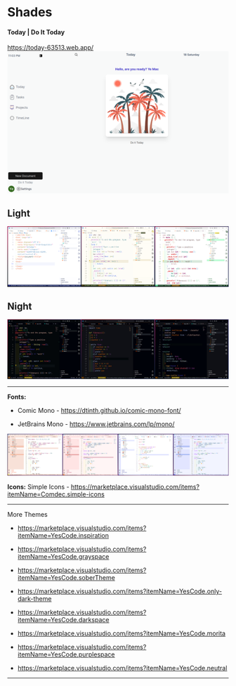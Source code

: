 # Shades

#### Today | Do It Today
<https://today-63513.web.app/>
![this is a image](https://github.com/yesomac/ShadesThemeVSC/blob/main/img/today5.png?raw=true)

## Light
![This is a image](https://github.com/yesomac/ShadesThemeVSC/blob/main/img/shades-1.png?raw=true)

## Night
![This is a image](https://github.com/yesomac/ShadesThemeVSC/blob/main/img/shades-dark.jpg?raw=true)

---
**Fonts:** 

  * Comic Mono - https://dtinth.github.io/comic-mono-font/

  * JetBrains Mono - https://www.jetbrains.com/lp/mono/

![This is a image](https://github.com/yesomac/ShadesThemeVSC/blob/main/img/shades-2.png?raw=true)

**Icons:** Simple Icons - https://marketplace.visualstudio.com/items?itemName=Comdec.simple-icons

---
More Themes

* https://marketplace.visualstudio.com/items?itemName=YesCode.inspiration

* https://marketplace.visualstudio.com/items?itemName=YesCode.grayspace

* https://marketplace.visualstudio.com/items?itemName=YesCode.soberTheme

* https://marketplace.visualstudio.com/items?itemName=YesCode.only-dark-theme

* https://marketplace.visualstudio.com/items?itemName=YesCode.darkspace

* https://marketplace.visualstudio.com/items?itemName=YesCode.morita

* https://marketplace.visualstudio.com/items?itemName=YesCode.purplespace

* https://marketplace.visualstudio.com/items?itemName=YesCode.neutral

---